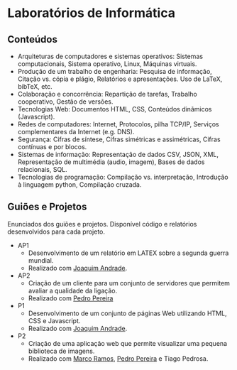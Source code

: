# Laboratórios de Informática
## Conteúdos

* Arquiteturas de computadores e sistemas operativos: Sistemas computacionais, Sistema operativo, Linux, Máquinas virtuais.
* Produção de um trabalho de engenharia: Pesquisa de informação, Citação vs. cópia e plágio, Relatórios e apresentações. Uso de LaTeX, bibTeX, etc.
* Colaboração e concorrência: Repartição de tarefas, Trabalho cooperativo, Gestão de versões.
* Tecnologias Web: Documentos HTML, CSS, Conteúdos dinãmicos (Javascript).
* Redes de computadores: Internet, Protocolos, pilha TCP/IP, Serviços complementares da Internet (e.g. DNS).
* Segurança: Cifras de síntese, Cifras simétricas e assimétricas, Cifras contínuas e por blocos.
* Sistemas de informação: Representação de dados CSV, JSON, XML, Representação de multimédia (audio, imagem), Bases de dados relacionais, SQL.
* Tecnologias de programação: Compilação vs. interpretação, Introdução à linguagem python, Compilação cruzada.
## Guiões e Projetos
Enunciados dos guiões e projetos.
Disponível código e relatórios desenvolvidos para cada projeto.
* AP1
  * Desenvolvimento de um relatório em LATEX sobre a segunda guerra mundial.
  * Realizado com [Joaquim Andrade](https://github.com/jok1n9).
* AP2
  * Criação de um cliente para um conjunto de servidores que permitem avaliar a qualidade da ligação.
  * Realizado com [Pedro Pereira](https://github.com/pedrocjdpereira)
* P1
  * Desenvolvimento de um conjunto de páginas Web utilizando HTML, CSS e Javascript.
  * Realizado com [Joaquim Andrade](https://github.com/jok1n9).
* P2
  * Criação de uma aplicação web que permite visualizar uma pequena biblioteca de imagens.
  * Realizado com [Marco Ramos](https://github.com/MarcoASRamos), [Pedro Pereira](https://github.com/pedrocjdpereira) e Tiago Pedrosa.

